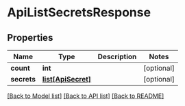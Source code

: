 # ApiListSecretsResponse

## Properties
Name | Type | Description | Notes
------------ | ------------- | ------------- | -------------
**count** | **int** |  | [optional] 
**secrets** | [**list[ApiSecret]**](ApiSecret.md) |  | [optional] 

[[Back to Model list]](../README.md#documentation-for-models) [[Back to API list]](../README.md#documentation-for-api-endpoints) [[Back to README]](../README.md)


